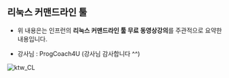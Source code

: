## 리눅스 커맨드라인 툴 

* 위 내용은는 인프런의 **리눅스 커맨드라인 툴 무료 동영상강의**를 주관적으로 요약한 내용입니다. 

* 강사님 : ProgCoach4U (강사님 감사합니다 ^^)

![ktw_CL](https://user-images.githubusercontent.com/38216027/61772790-107f0800-ae2e-11e9-921d-1ffee92ef47d.png)
